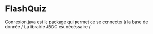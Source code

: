 # FlashQuiz

Connexion.java est le package qui permet de se connecter à la base de donnée /
La librairie JBDC est nécéssaire / 
